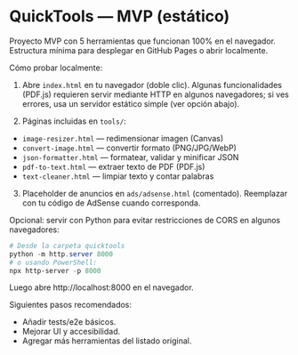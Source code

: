# QuickTools — MVP (estático)

Proyecto MVP con 5 herramientas que funcionan 100% en el navegador. Estructura mínima para desplegar en GitHub Pages o abrir localmente.

Cómo probar localmente:

1. Abre `index.html` en tu navegador (doble clic). Algunas funcionalidades (PDF.js) requieren servir mediante HTTP en algunos navegadores; si ves errores, usa un servidor estático simple (ver opción abajo).

2. Páginas incluidas en `tools/`:
  - `image-resizer.html` — redimensionar imagen (Canvas)
  - `convert-image.html` — convertir formato (PNG/JPG/WebP)
  - `json-formatter.html` — formatear, validar y minificar JSON
  - `pdf-to-text.html` — extraer texto de PDF (PDF.js)
  - `text-cleaner.html` — limpiar texto y contar palabras

3. Placeholder de anuncios en `ads/adsense.html` (comentado). Reemplazar con tu código de AdSense cuando corresponda.

Opcional: servir con Python para evitar restricciones de CORS en algunos navegadores:

```powershell
# Desde la carpeta quicktools
python -m http.server 8000
# o usando PowerShell:
npx http-server -p 8000
```

Luego abre http://localhost:8000 en el navegador.

Siguientes pasos recomendados:
- Añadir tests/e2e básicos.
- Mejorar UI y accesibilidad.
- Agregar más herramientas del listado original.

